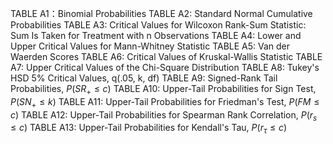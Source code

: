 TABLE A1：Binomial Probabilities
TABLE A2: Standard Normal Cumulative Probabilities
TABLE A3: Critical Values for Wilcoxon Rank-Sum Statistic: Sum Is Taken for Treatment with n Observations
TABLE A4: Lower and Upper Critical Values for Mann-Whitney Statistic
TABLE A5: Van der Waerden Scores
TABLE A6: Critical Values of Kruskal-Wallis Statistic
TABLE A7: Upper Critical Values of the Chi-Square Distribution
TABLE A8: Tukey's HSD 5% Critical Values, q(.05, k, df)
TABLE A9: Signed-Rank Tail Probabilities, $P(SR_{+} \leq c)$
TABLE A10: Upper-Tail Probabilities for Sign Test, $P(SN_{+} \leq k)$
TABLE A11: Upper-Tail Probabilities for Friedman's Test, $P(FM \leq c)$
TABLE A12: Upper-Tail Probabilities for Spearman Rank Correlation, $P(r_{s} \leq c)$
TABLE A13: Upper-Tail Probabilities for Kendall's Tau, $P(r_{\tau} \leq c)$
